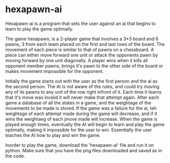# hexapawn-ai
Hexapawn-ai is a program that sets the user against an ai that begins to learn to play the game optimally. 

The game hexapawn, is a 2-player game that involves a 3*3 board and 6 pawns, 3 from each team placed on the first and last rows of the board. The movement of each piece is similar to that of pawns on a chessboard. A piece can either move forward one unit or attack the opponents pawn by moving forward by one unit diagonally. A player wins when it kills all opponent member pawns, brings it's pawn to the other side of the board or makes movement impossible for the opponent. 

Initially the game starts out with the user as the first person and the ai as the second person. The AI is not aware of the rules, and could try moving any of its pawns to any unit of the row right infront of it. Each time it learns that it's move was invalid it will never make that attempt again. After each game a database of all the states in a game, and the weightage of the movements to be made is stored. If the game was a failure for the ai, teh weightage of each attempt made during the game will decrease, and if it wins the weightaeg of each jmove made will increase. When the game is played enough times, eventually the AI will begin to learn and play the game optimally, making it impossible for the user to win. Essentially the user teaches the AI how to play and win the game.

Inorder to play the game, download the 'hexapawn-ai' file and run it on python. Make sure that you have the png files downloaded and saved as in the code.
